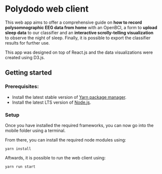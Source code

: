 # Polydodo web client

This web app aims to offer a comprehensive guide on **how to record polysomnographic EEG data from home** with an OpenBCI, a form to **upload sleep data** to our classifier and an **interactive scrolly-telling visualization** to observe the night of sleep. Finally, it is possible to export the classifier results for further use.

This app was designed on top of React.js and the data visualizations were created using D3.js.

## Getting started

### Prerequisites:
- Install the latest stable version of  [Yarn package manager](https://classic.yarnpkg.com/lang/en/).
- Install the latest LTS version of [Node.js](https://nodejs.org/en/download/).

### Setup
Once you have installed the required frameworks, you can now go into the mobile folder using a terminal.

From there, you can install the required node modules using:
```
yarn install
```

Aftwards, it is possible to run the web client using:
```
yarn run start
```

